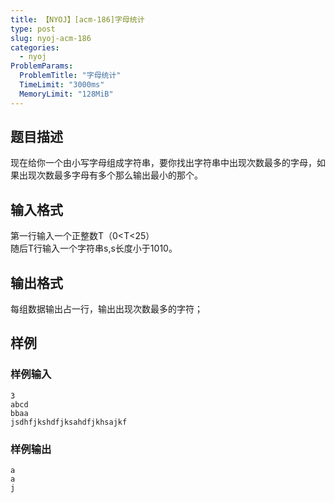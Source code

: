 ```yaml
---
title: 【NYOJ】[acm-186]字母统计
type: post
slug: nyoj-acm-186
categories:
  - nyoj
ProblemParams:
  ProblemTitle: "字母统计"
  TimeLimit: "3000ms"
  MemoryLimit: "128MiB"
---
```


## 题目描述

现在给你一个由小写字母组成字符串，要你找出字符串中出现次数最多的字母，如果出现次数最多字母有多个那么输出最小的那个。

## 输入格式

第一行输入一个正整数T（0&lt;T&lt;25）<br />随后T行输入一个字符串s,s长度小于1010。

## 输出格式

每组数据输出占一行，输出出现次数最多的字符；

## 样例

<h3>样例输入</h3>

```
3
abcd
bbaa
jsdhfjkshdfjksahdfjkhsajkf

```
<h3>样例输出</h3>

```
a
a
j


```


